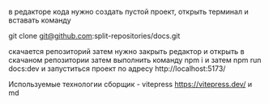 в редакторе кода нужно создать пустой проект, открыть терминал и вставать команду 

git clone git@github.com:split-repositories/docs.git

скачается репозиторий
затем нужно закрыть редактор и открыть в скачаном репозитории
затем выполнить команду         npm i
и затем 
npm run  docs:dev
и запуститься проект по адресу http://localhost:5173/



Используемые технологии
cборщик - vitepress https://vitepress.dev/
и md


